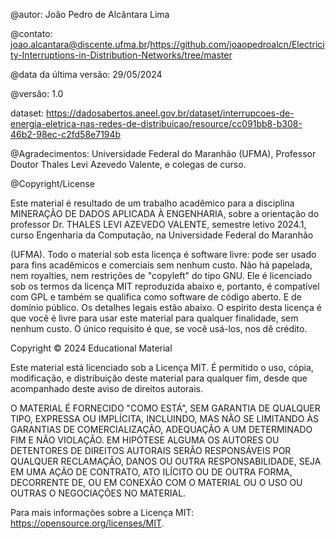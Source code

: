 @autor: João Pedro de Alcântara Lima

@contato: joao.alcantara@discente.ufma.br/https://github.com/joaopedroalcn/Electricity-Interruptions-in-Distribution-Networks/tree/master

@data da última versão: 29/05/2024

@versão: 1.0

dataset: https://dadosabertos.aneel.gov.br/dataset/interrupcoes-de-energia-eletrica-nas-redes-de-distribuicao/resource/cc091bb8-b308-46b2-98ec-c2fd58e7194b

@Agradecimentos: Universidade Federal do Maranhão (UFMA), Professor Doutor Thales Levi Azevedo Valente, e colegas de curso.

@Copyright/License

Este material é resultado de um trabalho acadêmico para a disciplina MINERAÇÃO DE DADOS APLICADA À ENGENHARIA, sobre a orientação do professor Dr. THALES LEVI AZEVEDO VALENTE, semestre letivo 2024.1, curso Engenharia da Computação, na Universidade Federal do Maranhão

(UFMA). Todo o material sob esta licença é software livre: pode ser usado para fins acadêmicos e comerciais sem nenhum custo. Não há papelada, nem royalties, nem restrições de "copyleft" do tipo GNU. Ele é licenciado sob os termos da licença MIT reproduzida abaixo e, portanto, é compatível com GPL e também se qualifica como software de código aberto. E de domínio público. Os detalhes legais estão abaixo. O espírito desta licença é que você é livre para usar este material para qualquer finalidade, sem nenhum custo. O único requisito é que, se você usá-los, nos dê crédito.

Copyright © 2024 Educational Material

Este material está licenciado sob a Licença MIT. É permitido o uso, cópia, modificação, e distribuição deste material para qualquer fim, desde que acompanhado deste aviso de direitos autorais.

O MATERIAL É FORNECIDO "COMO ESTÁ", SEM GARANTIA DE QUALQUER TIPO, EXPRESSA OU IMPLÍCITA, INCLUINDO, MAS NÃO SE LIMITANDO ÀS GARANTIAS DE COMERCIALIZAÇÃO, ADEQUAÇÃO A UM DETERMINADO FIM E NÃO VIOLAÇÃO. EM HIPÓTESE ALGUMA OS AUTORES OU DETENTORES DE DIREITOS AUTORAIS SERÃO RESPONSÁVEIS POR QUALQUER RECLAMAÇÃO, DANOS OU OUTRA RESPONSABILIDADE, SEJA EM UMA AÇÃO DE CONTRATO, ATO ILÍCITO OU DE OUTRA FORMA, DECORRENTE DE, OU EM CONEXÃO COM O MATERIAL OU O USO OU OUTRAS O NEGOCIAÇÕES NO MATERIAL.

Para mais informações sobre a Licença MIT: https://opensource.org/licenses/MIT.
